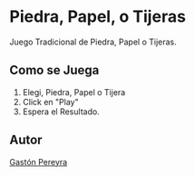 <h1>Piedra, Papel, o Tijeras</h1>
<p>Juego Tradicional de Piedra, Papel o Tijeras.</p>
<h2>Como se Juega</h2>
<ol>
  <li>Elegi, Piedra, Papel o Tijera</li>
  <li>Click en "Play"</li>
  <li>Espera el Resultado.</li>
</ol>

<h2>Autor</h2>
<a href="https://twitter.com/gastonpereyra">Gastón Pereyra</a
